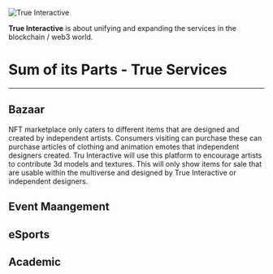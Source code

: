 ![True Interactive](https://user-images.githubusercontent.com/104043928/165718438-69c762c5-e27d-421a-9fad-1654a5da70e1.png)

**True Interactive** is about unifying and expanding the services in the blockchain / web3 world.

# Sum of its Parts - True Services


***


## Bazaar

NFT marketplace only caters to different items that are designed and created by independent artists. Consumers visiting can purchase these can purchase articles of clothing and animation emotes that independent designers created. Tru Interactive will use this platform to encourage artists to contribute 3d models and textures. This will only show items for sale that are usable within the multiverse and designed by True Interactive or independent designers.

## Event Maangement

## eSports 

## Academic
